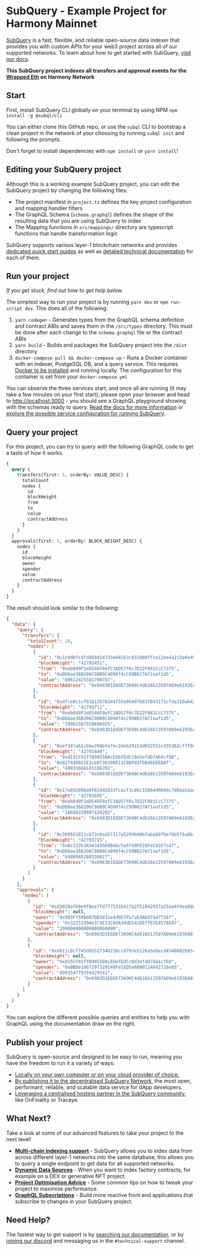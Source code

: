 # SubQuery - Example Project for Harmony Mainnet

[SubQuery](https://subquery.network) is a fast, flexible, and reliable open-source data indexer that provides you with custom APIs for your web3 project across all of our supported networks. To learn about how to get started with SubQuery, [visit our docs](https://academy.subquery.network).

**This SubQuery project indexes all transfers and approval events for the [Wrapped Eth](https://explorer.harmony.one/tx/0xd611c8cf745d85527348218ccd793e5126a5ebecd4340802b8540ee992e3d3bb) on Harmony Network**

## Start

First, install SubQuery CLI globally on your terminal by using NPM `npm install -g @subql/cli`

You can either clone this GitHub repo, or use the `subql` CLI to bootstrap a clean project in the network of your choosing by running `subql init` and following the prompts.

Don't forget to install dependencies with `npm install` or `yarn install`!

## Editing your SubQuery project

Although this is a working example SubQuery project, you can edit the SubQuery project by changing the following files:

- The project manifest in `project.ts` defines the key project configuration and mapping handler filters
- The GraphQL Schema (`schema.graphql`) defines the shape of the resulting data that you are using SubQuery to index
- The Mapping functions in `src/mappings/` directory are typescript functions that handle transformation logic

SubQuery supports various layer-1 blockchain networks and provides [dedicated quick start guides](https://academy.subquery.network/quickstart/quickstart.html) as well as [detailed technical documentation](https://academy.subquery.network/build/introduction.html) for each of them.

## Run your project

_If you get stuck, find out how to get help below._

The simplest way to run your project is by running `yarn dev` or `npm run-script dev`. This does all of the following:

1.  `yarn codegen` - Generates types from the GraphQL schema definition and contract ABIs and saves them in the `/src/types` directory. This must be done after each change to the `schema.graphql` file or the contract ABIs
2.  `yarn build` - Builds and packages the SubQuery project into the `/dist` directory
3.  `docker-compose pull && docker-compose up` - Runs a Docker container with an indexer, PostgeSQL DB, and a query service. This requires [Docker to be installed](https://docs.docker.com/engine/install) and running locally. The configuration for this container is set from your `docker-compose.yml`

You can observe the three services start, and once all are running (it may take a few minutes on your first start), please open your browser and head to [http://localhost:3000](http://localhost:3000) - you should see a GraphQL playground showing with the schemas ready to query. [Read the docs for more information](https://academy.subquery.network/run_publish/run.html) or [explore the possible service configuration for running SubQuery](https://academy.subquery.network/run_publish/references.html).

## Query your project

For this project, you can try to query with the following GraphQL code to get a taste of how it works.

```graphql
{
  query {
    transfers(first: 5, orderBy: VALUE_DESC) {
      totalCount
      nodes {
        id
        blockHeight
        from
        to
        value
        contractAddress
      }
    }
  }
  approvals(first: 5, orderBy: BLOCK_HEIGHT_DESC) {
    nodes {
      id
      blockHeight
      owner
      spender
      value
      contractAddress
    }
  }
}
```

The result should look similar to the following:

```json
{
  "data": {
    "query": {
      "transfers": {
        "totalCount": 18,
        "nodes": [
          {
            "id": "0x1c8d6fcdfd8b0d14735eb8163c833409ffce12ee4a213a0a45a2134b9601a5fc",
            "blockHeight": "42793451",
            "from": "0xeb049F1eD546F8efC3AD57f6c7D22F081CcC7375",
            "to": "0xDD8ae36B206C98B0C4090f4cC99B027Af1aaf1d5",
            "value": "80612425581790787",
            "contractAddress": "0x6983D1E6DEf3690C4d616b13597A09e6193EA013"
          },
          {
            "id": "0xdfce0c1cf01812678344f55a95407b83f8431f1cfda310ab426fd03063746d04",
            "blockHeight": "42793711",
            "from": "0xeb049F1eD546F8efC3AD57f6c7D22F081CcC7375",
            "to": "0xDD8ae36B206C98B0C4090f4cC99B027Af1aaf1d5",
            "value": "78902587928696925",
            "contractAddress": "0x6983D1E6DEf3690C4d616b13597A09e6193EA013"
          },
          {
            "id": "0xef34fa62cbbe204bfe7ec2deb29153d032551cd35382cf7f9d4b97a1e532a9d0",
            "blockHeight": "42793449",
            "from": "0xd15CF01ffB9955BAcEbbfEdCc8d3ef4D74b4cf6D",
            "to": "0x02f4d0021E3cb8736108E11C8DF02FbBd6EEEDBf",
            "value": "49931668103186702",
            "contractAddress": "0x6983D1E6DEf3690C4d616b13597A09e6193EA013"
          },
          {
            "id": "0x17e69289ba9f824d2033fcacf3c86c1586440049c7d0aa5dae15b7ddf46e182f",
            "blockHeight": "42793695",
            "from": "0xeb049F1eD546F8efC3AD57f6c7D22F081CcC7375",
            "to": "0xDD8ae36B206C98B0C4090f4cC99B027Af1aaf1d5",
            "value": "16609339097428202",
            "contractAddress": "0x6983D1E6DEf3690C4d616b13597A09e6193EA013"
          },
          {
            "id": "0x309551011c673c6a267117a5299b90b7aba697bef6b5f8a8b3c9f2866d66a2e0",
            "blockHeight": "42793715",
            "from": "0xBc132b3A5A345069846c5e6f49FE28FeC01E7c47",
            "to": "0xDD8ae36B206C98B0C4090f4cC99B027Af1aaf1d5",
            "value": "6480945280338827",
            "contractAddress": "0x6983D1E6DEf3690C4d616b13597A09e6193EA013"
          }
        ]
      }
    },
    "approvals": {
      "nodes": [
        {
          "id": "0xd3028afb9e9f8ee7fd777531b41fb2f51842937a25ae4f4ea8de90177c611375",
          "blockHeight": null,
          "owner": "0x993F759b607bB3831e4d957Fb7aEdADd7447726f",
          "spender": "0x32253394e1C9E33C0dA3ddD54cDEff07E457A687",
          "value": "200000000000000000000",
          "contractAddress": "0x6983D1E6DEf3690C4d616b13597A09e6193EA013"
        },
        {
          "id": "0xd611c8cf745d85527348218ccd793e5126a5ebecd4340802b8540ee992e3d3bb",
          "blockHeight": null,
          "owner": "0xd15CF01ffB9955BAcEbbfEdCc8d3ef4D74b4cf6D",
          "spender": "0xBBDe1d67297329148Fe1ED5e6B00114842728e65",
          "value": "499354779359429341",
          "contractAddress": "0x6983D1E6DEf3690C4d616b13597A09e6193EA013"
        }
      ]
    }
  }
}
```

You can explore the different possible queries and entities to help you with GraphQL using the documentation draw on the right.

## Publish your project

SubQuery is open-source and designed to be easy to run, meaning you have the freedom to run it a variety of ways:

- [Locally on your own computer or on your cloud provider of choice.](https://academy.subquery.network/indexer/run_publish/introduction.html#locally-run-it-yourself)
- [By publishing it to the decentralised SubQuery Network](https://academy.subquery.network/indexer/run_publish/introduction.html#publish-to-the-subquery-network), the most open, performant, reliable, and scalable data service for dApp developers.
- [Leveraging a centralised hosting partner in the SubQuery community](https://academy.subquery.network/indexer/run_publish/introduction.html#other-hosting-providers-in-the-subquery-community), like OnFinality or Traceye.

## What Next?

Take a look at some of our advanced features to take your project to the next level!

- [**Multi-chain indexing support**](https://academy.subquery.network/build/multi-chain.html) - SubQuery allows you to index data from across different layer-1 networks into the same database, this allows you to query a single endpoint to get data for all supported networks.
- [**Dynamic Data Sources**](https://academy.subquery.network/build/dynamicdatasources.html) - When you want to index factory contracts, for example on a DEX or generative NFT project.
- [**Project Optimisation Advice**](https://academy.subquery.network/build/optimisation.html) - Some common tips on how to tweak your project to maximise performance.
- [**GraphQL Subscriptions**](https://academy.subquery.network/run_publish/subscription.html) - Build more reactive front end applications that subscribe to changes in your SubQuery project.

## Need Help?

The fastest way to get support is by [searching our documentation](https://academy.subquery.network), or by [joining our discord](https://discord.com/invite/subquery) and messaging us in the `#technical-support` channel.
